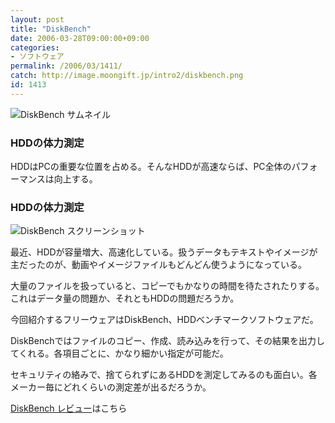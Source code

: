 ```yaml
---
layout: post
title: "DiskBench"
date: 2006-03-28T09:00:00+09:00
categories:
- ソフトウェア
permalink: /2006/03/1411/
catch: http://image.moongift.jp/intro2/diskbench.png
id: 1413
---
```

 ![DiskBench サムネイル](http://image.moongift.jp/intro2/diskbench.t.png "DiskBench サムネイル")
  

### HDDの体力測定
  
HDDはPCの重要な位置を占める。そんなHDDが高速ならば、PC全体のパフォーマンスは向上する。  
<!--more-->  

### HDDの体力測定
  

![DiskBench スクリーンショット](http://image.moongift.jp/intro2/diskbench.png "DiskBench スクリーンショット")

  

最近、HDDが容量増大、高速化している。扱うデータもテキストやイメージが主だったのが、動画やイメージファイルもどんどん使うようになっている。

  

大量のファイルを扱っていると、コピーでもかなりの時間を待たされたりする。これはデータ量の問題か、それともHDDの問題だろうか。

  

今回紹介するフリーウェアはDiskBench、HDDベンチマークソフトウェアだ。

  

DiskBenchではファイルのコピー、作成、読み込みを行って、その結果を出力してくれる。各項目ごとに、かなり細かい指定が可能だ。

  

セキュリティの絡みで、捨てられずにあるHDDを測定してみるのも面白い。各メーカー毎にどれくらいの測定差が出るだろうか。

  

[DiskBench レビュー](http://fw.moongift.jp/review/i-1414.html)はこちら


